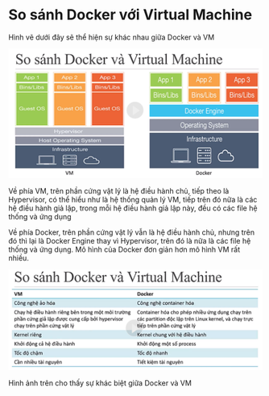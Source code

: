 # So sánh Docker với Virtual Machine

Hình vẽ dưới đây sẽ thể hiện sự khác nhau giữa Docker và VM

![Docker Image](/images/docker_3.png)

Về phía VM, trên phần cứng vật lý là hệ điều hành chủ, tiếp theo là Hypervisor, có thể hiểu như là hệ thống quản lý VM, tiếp trên đó nữa là các hệ điều hành giả lập, trong mỗi hệ điều hành giả lập này, đều có các file hệ thống và ứng dụng

Về phía Docker, trên phần cứng vật lý vẫn là hệ điều hành chủ, nhưng trên đó thì lại là Docker Engine thay vì Hypervisor, trên đó là nữa là các file hệ thống và ứng dụng. Mô hình của Docker đơn giản hơn mô hình VM rất nhiều.

![Docker Image](/images/docker_4.png)

Hình ảnh trên cho thấy sự khác biệt giữa Docker và VM